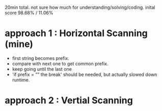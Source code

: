 20min total. not sure how much for understanding/solving/coding. inital score 98.68% / 11.06%

# approach 1 : Horizontal Scanning (mine)
- first string becomes prefix. 
- compare with next one to get common prefix. 
- keep going until the last one 
- 'if prefix = "" the break' should be needed, but actually slowed down runtime. 

# approach 2 : Vertial Scanning 
